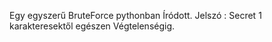 Egy egyszerű BruteForce pythonban Íródott.
Jelszó : Secret
1 karakteresektől egészen Végtelenségig.

